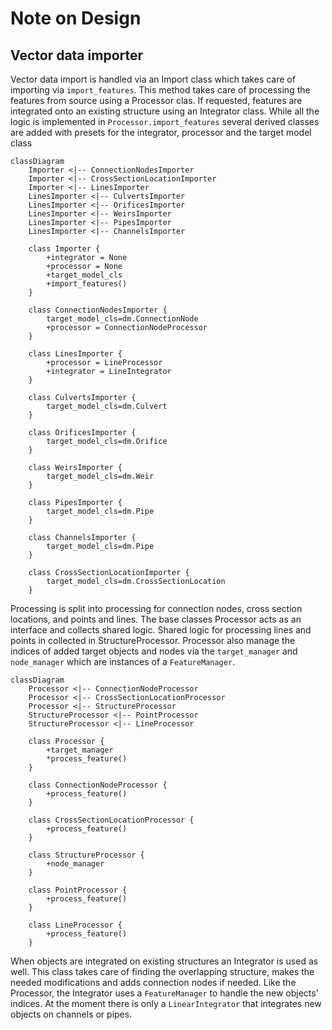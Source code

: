 # Note on Design

## Vector data importer

Vector data import is handled via an Import class which takes care of importing via `import_features`. This method takes care of processing the features from source using a Processor clas. If requested, features are integrated onto an existing structure using an Integrator class. While all the logic is implemented in `Processor.import_features` several derived classes are added with presets for the integrator, processor and the target model class

```mermaid
classDiagram
    Importer <|-- ConnectionNodesImporter
    Importer <|-- CrossSectionLocationImporter
    Importer <|-- LinesImporter
    LinesImporter <|-- CulvertsImporter
    LinesImporter <|-- OrificesImporter
    LinesImporter <|-- WeirsImporter
    LinesImporter <|-- PipesImporter
    LinesImporter <|-- ChannelsImporter

    class Importer {
        +integrator = None
        +processor = None
        +target_model_cls
        +import_features()
    }

    class ConnectionNodesImporter {
        target_model_cls=dm.ConnectionNode
        +processor = ConnectionNodeProcessor
    }

    class LinesImporter {
        +processor = LineProcessor
        +integrator = LineIntegrator
    }

    class CulvertsImporter {
        target_model_cls=dm.Culvert
    }

    class OrificesImporter {
        target_model_cls=dm.Orifice
    }
    
    class WeirsImporter {
        target_model_cls=dm.Weir
    }
    
    class PipesImporter {
        target_model_cls=dm.Pipe
    }    
    
    class ChannelsImporter {
        target_model_cls=dm.Pipe
    }        
    
    class CrossSectionLocationImporter {
        target_model_cls=dm.CrossSectionLocation
    }

```

Processing is split into processing for connection nodes, cross section locations, and points and lines. The base classes Processor acts as an interface and collects shared logic. Shared logic for processing lines and points in collected in StructureProcessor. Processor also manage the indices of added target objects and nodes via the `target_manager` and `node_manager` which are instances of a `FeatureManager`.  

```mermaid
classDiagram
    Processor <|-- ConnectionNodeProcessor
    Processor <|-- CrossSectionLocationProcessor
    Processor <|-- StructureProcessor
    StructureProcessor <|-- PointProcessor
    StructureProcessor <|-- LineProcessor

    class Processor {
        +target_manager
        *process_feature()
    }

    class ConnectionNodeProcessor {
        +process_feature()
    }
    
    class CrossSectionLocationProcessor {
        +process_feature()
    }

    class StructureProcessor {
        +node_manager
    }

    class PointProcessor {
        +process_feature()
    }

    class LineProcessor {
        +process_feature()
    }
```

When objects are integrated on existing structures an Integrator is used as well. This class takes care of finding the overlapping structure, makes the needed modifications and adds connection nodes if needed. Like the Processor, the Integrator uses a `FeatureManager` to handle the new objects' indices. At the moment there is only a `LinearIntegrator` that integrates new objects on channels or pipes.

